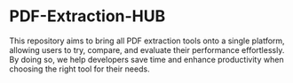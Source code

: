 # PDF-Extraction-HUB
This repository aims to bring all PDF extraction tools onto a single platform, allowing users to try, compare, and evaluate their performance effortlessly. By doing so, we help developers save time and enhance productivity when choosing the right tool for their needs.
